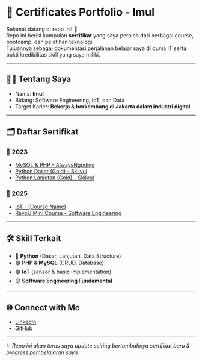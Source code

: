 # 📜 Certificates Portfolio - Imul

Selamat datang di repo ini! 🎉  
Repo ini berisi kumpulan **sertifikat** yang saya peroleh dari berbagai course, bootcamp, dan pelatihan teknologi.  
Tujuannya sebagai dokumentasi perjalanan belajar saya di dunia IT serta bukti kredibilitas skill yang saya miliki.  

---

## 🧑‍💻 Tentang Saya
- Nama: **Imul**  
- Bidang: Software Engineering, IoT, dan Data  
- Target Karier: **Bekerja & berkembang di Jakarta dalam industri digital**  

---

## 🗂️ Daftar Sertifikat

### 📌 2023
- [MySQL & PHP - AlwaysNgoding](2023/mysql-php-alwaysngoding.pdf)
- [Python Dasar (Gold) - Skilvul](2023/python-dasar-skilvul.pdf)
- [Python Lanjutan (Gold) - Skilvul](2023/python-lanjutan-skilvul.pdf)

### 📌 2025
- [IoT - (Course Name)](2024/iot-course.pdf)
- [RevoU Mini Course - Software Engineering](2024/revou-mini-course.pdf)

---

## 🛠️ Skill Terkait
- 🔵 **Python** (Dasar, Lanjutan, Data Structure)  
- 🟢 **PHP & MySQL** (CRUD, Database)  
- 🟣 **IoT** (sensor & basic implementation)  
- 🟡 **Software Engineering Fundamental**  

---

## 🌐 Connect with Me
- [LinkedIn](https://linkedin.com/)  
- [GitHub](https://github.com/)  

---

✨ *Repo ini akan terus saya update seiring bertambahnya sertifikat baru & progress pembelajaran saya.*
